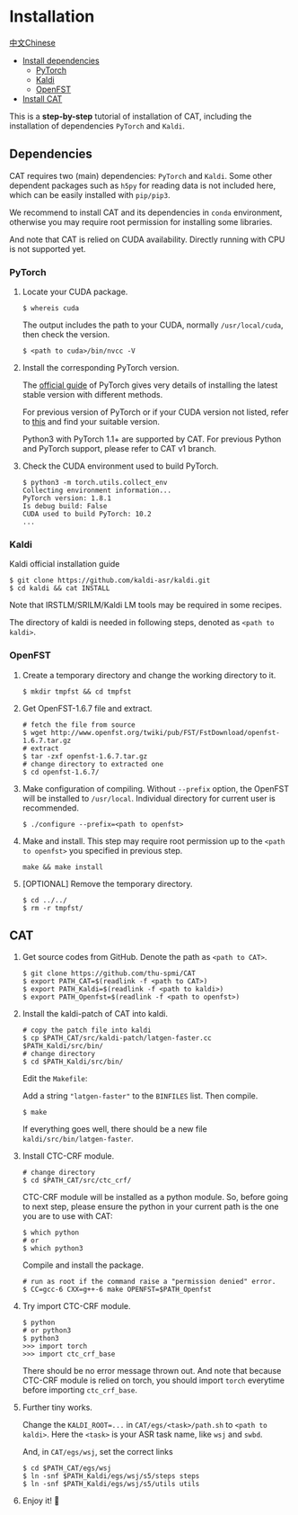 # Installation

[中文Chinese](install_ch.md)

* [Install dependencies](#dependencies)
  * [PyTorch](#pytorch)
  * [Kaldi](#kaldi)
  * [OpenFST](#openfst)
* [Install CAT](#cat)

This is a **step-by-step** tutorial of installation of CAT, including the installation of dependencies `PyTorch` and `Kaldi`.

## Dependencies<a id="dependencies"></a>

CAT requires two (main) dependencies: `PyTorch` and `Kaldi`. Some other dependent packages such as `h5py` for reading data is not included here, which can be easily installed with `pip/pip3`. 

We recommend to install CAT and its dependencies in `conda` environment, otherwise you may require root permission for installing some libraries.

And note that CAT is relied on CUDA availability. Directly running with CPU is not supported yet.

### PyTorch <a id="pytorch"></a>

1. Locate your CUDA package.

   ```shell
   $ whereis cuda
   ```

   The output includes the path to your CUDA, normally `/usr/local/cuda`, then check the  version.

   ```shell
   $ <path to cuda>/bin/nvcc -V
   ```

2. Install the corresponding PyTorch version.

   The [official guide](https://pytorch.org/get-started/locally/) of PyTorch gives very details of installing the latest stable version with different methods. 

   For previous version of PyTorch or if your CUDA version not listed, refer to [this](https://pytorch.org/get-started/previous-versions/) and find your suitable version. 

   Python3 with PyTorch 1.1+ are supported by CAT. For previous Python and PyTorch support, please refer to CAT v1 branch.
   
3. Check the CUDA environment used to build PyTorch.

   ```
   $ python3 -m torch.utils.collect_env
   Collecting environment information...
   PyTorch version: 1.8.1
   Is debug build: False
   CUDA used to build PyTorch: 10.2
   ...
   ```

   

### Kaldi<a id="kaldi"></a>

Kaldi official installation guide

```shell
$ git clone https://github.com/kaldi-asr/kaldi.git
$ cd kaldi && cat INSTALL
```

Note that IRSTLM/SRILM/Kaldi LM tools may be required in some recipes. 

The directory of kaldi is needed in following steps, denoted as `<path to kaldi>`.

### OpenFST<a id="openfst"></a>

1. Create a temporary directory and change the working directory to it.

   ```shell
   $ mkdir tmpfst && cd tmpfst
   ```

2. Get OpenFST-1.6.7 file and extract.

   ```shell
   # fetch the file from source
   $ wget http://www.openfst.org/twiki/pub/FST/FstDownload/openfst-1.6.7.tar.gz
   # extract
   $ tar -zxf openfst-1.6.7.tar.gz
   # change directory to extracted one
   $ cd openfst-1.6.7/
   ```

3. Make configuration of compiling. Without `--prefix` option, the OpenFST will  be installed to `/usr/local`. Individual directory for current user is recommended.

   ```shell
   $ ./configure --prefix=<path to openfst>
   ```

4. Make and install. This step may require root permission up to the `<path to openfst>` you specified in previous step.

   ```shell
   make && make install
   ```

5. [OPTIONAL] Remove the temporary directory.

   ```shell
   $ cd ../../
   $ rm -r tmpfst/
   ```

## CAT<a id="cat"></a>

1. Get source codes from GitHub. Denote the path as `<path to CAT>`.

   ```shell
   $ git clone https://github.com/thu-spmi/CAT
   $ export PATH_CAT=$(readlink -f <path to CAT>)
   $ export PATH_Kaldi=$(readlink -f <path to kaldi>)
   $ export PATH_Openfst=$(readlink -f <path to openfst>)
   ```

2. Install the kaldi-patch of CAT into kaldi.

   ```shell
   # copy the patch file into kaldi
   $ cp $PATH_CAT/src/kaldi-patch/latgen-faster.cc $PATH_Kaldi/src/bin/
   # change directory
   $ cd $PATH_Kaldi/src/bin/
   ```

   Edit the `Makefile`:

   Add a string  `"latgen-faster"` to the `BINFILES` list. Then compile.

   ```shell
   $ make
   ```

   If everything goes well, there should be  a new file `kaldi/src/bin/latgen-faster`.

3. Install CTC-CRF module.

   ```shell
   # change directory
   $ cd $PATH_CAT/src/ctc_crf/
   ```

   CTC-CRF module will be installed as a python module. So, before going to next step, please ensure the python in your current path is the one you are to use with CAT:

   ```shell
   $ which python
   # or
   $ which python3
   ```
   
   Compile and install the package.
   
   ```shell
   # run as root if the command raise a "permission denied" error.
   $ CC=gcc-6 CXX=g++-6 make OPENFST=$PATH_Openfst
   ```
   
4. Try import CTC-CRF module.

   ```shell
   $ python
   # or python3
   $ python3
   >>> import torch
   >>> import ctc_crf_base
   ```

   There should be no error message thrown out. And note that because CTC-CRF module is relied on torch, you should import `torch` everytime before importing `ctc_crf_base`.

5. Further tiny works.

   Change the `KALDI_ROOT=...` in `CAT/egs/<task>/path.sh` to `<path to kaldi>`. Here the `<task>` is your ASR task name, like `wsj` and `swbd`. 

   And, in `CAT/egs/wsj`, set the correct links

   ```shell
   $ cd $PATH_CAT/egs/wsj
   $ ln -snf $PATH_Kaldi/egs/wsj/s5/steps steps
   $ ln -snf $PATH_Kaldi/egs/wsj/s5/utils utils
   ```

6. Enjoy it! :rocket:
